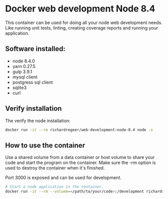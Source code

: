 # Docker web development Node 8.4
This container can be used for doing all your node web development needs. Like running unit tests, linting, creating coverage reports and running your application.

## Software installed:
 - node 8.4.0
 - yarn 0.27.5
 - gulp 3.9.1
 - mysql client
 - postgress sql client
 - sqlite3
 - curl

## Verify installation
The verify the node installation:
```bash
docker run -it --rm richardregeer/web-development:node-8.4 node -v
```

## How to use the container
Use a shared volume from a data container or host volume to share your code and start the program on the container.
Make sure the -rm option is used to destroy the container when it's finished.

Port 3000 is exposed and can be used for development.

```bash
# Start a node application in the container.
docker run -it --rm --volume=</path/to/your/code>:/development richardregeer/web-development:node-8.4 node <your-application.js>
```